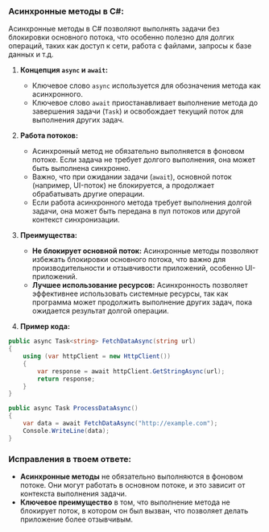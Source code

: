 
### Асинхронные методы в C#:

Асинхронные методы в C# позволяют выполнять задачи без блокировки основного потока, что особенно полезно для долгих операций, таких как доступ к сети, работа с файлами, запросы к базе данных и т.д.

1. **Концепция `async` и `await`:**
    
    - Ключевое слово `async` используется для обозначения метода как асинхронного.
    - Ключевое слово `await` приостанавливает выполнение метода до завершения задачи (`Task`) и освобождает текущий поток для выполнения других задач.
2. **Работа потоков:**
    
    - Асинхронный метод не обязательно выполняется в фоновом потоке. Если задача не требует долгого выполнения, она может быть выполнена синхронно.
    - Важно, что при ожидании задачи (`await`), основной поток (например, UI-поток) не блокируется, а продолжает обрабатывать другие операции.
    - Если работа асинхронного метода требует выполнения долгой задачи, она может быть передана в пул потоков или другой контекст синхронизации.
3. **Преимущества:**
    
    - **Не блокирует основной поток:** Асинхронные методы позволяют избежать блокировки основного потока, что важно для производительности и отзывчивости приложений, особенно UI-приложений.
    - **Лучшее использование ресурсов:** Асинхронность позволяет эффективнее использовать системные ресурсы, так как программа может продолжить выполнение других задач, пока ожидается результат долгой операции.
4. **Пример кода:**

```csharp
public async Task<string> FetchDataAsync(string url)
{
	using (var httpClient = new HttpClient())
	{
		var response = await httpClient.GetStringAsync(url);
		return response;
	}
}

public async Task ProcessDataAsync()
{
	var data = await FetchDataAsync("http://example.com");
	Console.WriteLine(data);
}
```  

### Исправления в твоем ответе:

- **Асинхронные методы** не обязательно выполняются в фоновом потоке. Они могут работать в основном потоке, и это зависит от контекста выполнения задачи.
- **Ключевое преимущество** в том, что выполнение метода не блокирует поток, в котором он был вызван, что позволяет делать приложение более отзывчивым.
